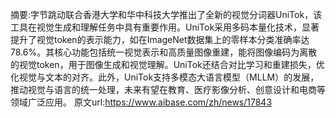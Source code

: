 摘要:字节跳动联合香港大学和华中科技大学推出了全新的视觉分词器UniTok，该工具在视觉生成和理解任务中具有重要作用。UniTok采用多码本量化技术，显著提升了视觉token的表示能力，如在ImageNet数据集上的零样本分类准确率达78.6%。其核心功能包括统一视觉表示和高质量图像重建，能将图像编码为离散的视觉token，用于图像生成和视觉理解。UniTok还结合对比学习和重建损失，优化视觉与文本的对齐。此外，UniTok支持多模态大语言模型（MLLM）的发展，推动视觉与语言的统一处理，未来有望在教育、医疗影像分析、创意设计和电商等领域广泛应用。
原文url:https://www.aibase.com/zh/news/17843